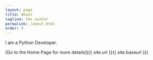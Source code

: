 ```yaml
---
layout: page
title: About
tagline: the author
permalink: /about.html
order: 4
---
```


I am a Python Developer. 

[Go to the Home Page for more details]({{ site.url }}{{ site.baseurl }})
